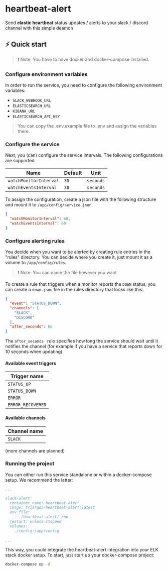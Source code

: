 # heartbeat-alert

Send **elastic heartbeat** status updates / alerts to your slack / discord channel with this simple deamon

## ⚡️ Quick start

> ❗️ Note: You have to have docker and docker-compose installed.

### Configure environment variables

In order to run the service, you need to configure the following environment variables:

- ```SLACK_WEBHOOK_URL```
- ```ELASTICSEARCH_URL```
- ```KIBANA_URL```
- ```ELASTICSEARCH_API_KEY```

> You can copy the .env.example file to .env and assign the variables there.

### Configure the service

Next, you (can) configure the service intervals. The following configurations are supported:

| Name                   | Default | Unit      |
|------------------------|---------|-----------|
| `watchMonitorInterval` | `30`    | `seconds` |
| `watchEventsInterval`  | `30`    | `seconds` |

To assign the configuration, create a json file with the following structure and mount it to `/app/config/service.json`

````json
{
  "watchMonitorInterval": 60,
  "watchEventsInterval": 60
}

````

### Configure alerting rules

You decide when you want to be alerted by creating rule entries in the "rules" directory. You can decide where you
create it, just mount it as a volume to ```/app/config/rules```.

> ❗️ Note: You can name the file however you want

To create a rule that triggers when a monitor reports the `DOWN` status, you can create a `down.json` file in the rules
directory that looks like this:

````json
{
  "event": "STATUS_DOWN",
  "channels": [
    "SLACK",
    "DISCORD"
  ],
  "after_seconds": 60
}
````
The `after_seconds ` rule specifies how long the service should wait until it notifies the channel (for example if you have a service that reports down for 10 seconds when updating)


#### Available event triggers

| Trigger name      |
|-------------------|
| `STATUS_UP`       |
| `STATUS_DOWN`     |
| `ERROR`           |
| `ERROR_RECOVERED` |

#### Available channels

| Channel name |
|--------------|
| `SLACK`      |

(more channels are planned)


### Running the project



You can either run this service standalone or within a docker-compose setup. We recommend the latter:

```yaml
...

slack-alert:
  container_name: heartbeat-alert
  image: triargos/heartbeat-alert:latest
  env_file:
    - ./heartbeat-alert/.env
  restart: unless-stopped
  volumes:
    ./config:/app/config
  
...
```

This way, you could integrate the heartbeat-alert integration into your ELK stack docker setup.
To start, just start up your docker-compose project:

```bash
docker-compose up -d
```